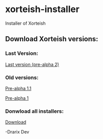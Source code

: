 # xorteish-installer
Installer of Xorteish

## Download Xorteish versions:
### Last Version:
[Last version (pre-alpha 2) ](https://github.com/drarixdev/xorteish/archive/pre-alpha2.zip)

### Old versions:
[Pre-alpha 1.1](https://github.com/drarixdev/xorteish/archive/pre-alpha1-1.zip)

[Pre-alpha 1](https://github.com/drarixdev/xorteish/archive/pre-alpha1.zip)

### Donwload all installers:
[Download](https://github.com/drarixdev/xorteish-installer/archive/main.zip)

-Drarix Dev
